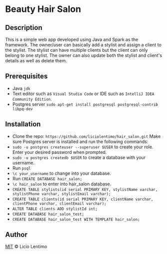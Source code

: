 # Beauty Hair Salon

## Description

This is a simple web app developed using Java and Spark as the framework. The owner/user can basically add a stylist and assign a client to the stylist. The stylist can have multiple clients but the client can only belong to one stylist. The owner can also update both the stylist and client's details as well as delete them.

## Prerequisites

* Java `jdk`
* Text editor such as `Visual Studio Code` or IDE such as `IntelliJ IDEA Community Edition`.
* Postgres server `sudo apt-get install postgresql postgresql-contrib libpq-dev`

## Installation

* Clone the repo: `https://github.com/liciolentimo/hair_salon.git`
Make sure Postgres server is installed and run the following commands:
* `sudo -u postgres createuser --superuser $USER` to create your role. Enter your desired password when prompted.
* `sudo -u postgres createdb $USER` to create a database with your username.
* Run `psql`
* `\c your_username` to change into your database.
* Run `CREATE DATABASE hair_salon;`
* `\c hair_salon` to enter into hair_salon database.
* `CREATE TABLE stylists(id serial PRIMARY KEY, stylistName varchar, stylistPhone varchar, stylistEmail varchar);`
* `CREATE TABLE clients(id serial PRIMARY KEY, clientName varchar, clientPhone varchar, clientEmail varchar);`
* `ALTER TABLE clients ADD stylistId int;` 
* `CREATE DATABASE hair_salon_test;`
* `CREATE DATABASE hair_salon_test WITH TEMPLATE hair_salon;`

## Author 

[MIT](LICENSE) © Licio Lentimo